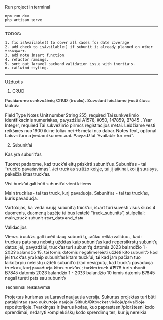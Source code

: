 Run project in terminal

    npm run dev 
    php artisan serve
-----------------------------------------------------------------------------------------------------------------------------------------------------------------------------------------------------------------------------------------------------------------------------------
TODOS:

    1. fix isAvailable() to cover all cases for date coverage.
    2. add check to isAvailable() if subunit is already planned on other transport.
    3. add note insert function.
    4. refactor namings.
    5. sort out laravel backend validation issue with inertiajs.
    6. tailwind styling.

-----------------------------------------------------------------------------------------------------------------------------------------------------------------------------------------------------------------------------------------------------------------------------------

Užduotis
1. CRUD

Pasidarome sunkvežimių CRUD (trucks). Suvedant leidžiame įvesti šiuos laukus:

Field
Type
Notes
Unit number
String 255, required
Tai sunkvežimio identifikacinis numeriukas, pavyzdžiui A1578, 8050, 147859, B7845 .
Year
Integer, required
Tai sukvežimio pirmos registracijos metai. Leidžiame vesti reikšmes nuo 1900 iki ne toliau nei +5 metai nuo dabar.
Notes
Text, optional
Laisva forma įvedami komentarai. Pavyzdžiui “Available for rent”.



2. Subunit’ai

Kas yra subunit’as

Tuomet padarome, kad truck’ui eitų priskirti subunit’us. Subunit’as - tai “truck’o pavadavimas”. Jei truck’as sulūžo kelyje, tai jį laikinai, kol jį sutaisys, pakeičia kitas truck’as.

Visi truck’ai gali būti subunit’ai vieni kitiems.

Main truck’as - tai tas truck, kurį pavaduoja.
Subunit’as - tai tas truck’as, kuris pavaduoja.

Vartotojas, kai veda naują subunit’ą truck’ui, iškart turi suvesti visus šiuos 4 duomenis, duomenų bazėje tai bus lentelė “truck_subunits”, stulpeliai:
main_truck
subunit
start_date
end_date


Validacijos

Vienas truck’as gali turėti daug subunit’ų, tačiau reikia validuoti, kad:
truck’as pats sau nebūtų uždėtas kaip subunit’as
kad nepersikirstų subunit’ų datos:
jei, pavyzdžiui, truck’as turi subunit’ą datomis 2023 balandžio 1 - 2023 balandžio 15, tai tomis datomis negalime leisti uždėti kito subunit’o
kad jei truck’as yra kaip subunit’as kitam truck’ui, tai kad jam pačiam tuo laikotarpiu neleistų uždėti subunit’o (kad nesigautų, kad truck’ą pavaduoja truck’as, kurį pavaduoja kitas truck’as);
tarkim truck A1578 turi subunit B7845 datomis 2023 balandžio 1 - 2023 balandžio 10
tomis datomis B7845 negali turėti pats sau subunit’o

Techniniai reikalavimai

Projektas kuriamas su Laravel naujausia versija.
Sukurtas projektas turi būti patalpintas savo sukurtoje naujoje Github/Bitbucket viešoje/privačioje repositorijoje.
Tvarkingas ir švarus kodas, kuo paprastesni/plokštesni kodo sprendimai, nedaryti kompleksiškų kodo sprendimų ten, kur jų nereikia.

